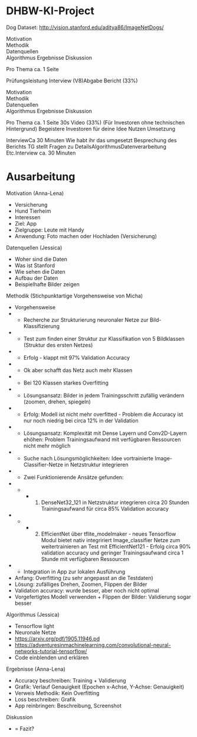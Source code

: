 # DHBW-KI-Project

Dog Dataset: http://vision.stanford.edu/aditya86/ImageNetDogs/


 Motivation  
 Methodik  
 Datenquellen  
 Algorithmus 
 Ergebnisse 
 Diskussion  
 
 Pro Thema ca. 1 Seite 


Prüfungsleistung Interview (V8)Abgabe Bericht (33%)  

Motivation  
Methodik  
Datenquellen  
Algorithmus 
Ergebnisse 
Diskussion  

Pro Thema ca. 1 Seite 30s Video (33%) (Für Investoren ohne technischen Hintergrund) Begeistere Investoren für deine Idee Nutzen  Umsetzung


InterviewCa 30 Minuten  Wie habt ihr das umgesetzt  Besprechung des Berichts  TG stellt Fragen zu DetailsAlgorithmusDatenverarbeitung Etc.Interview ca. 30 Minuten


# Ausarbeitung
Motivation (Anna-Lena)
*	Versicherung
*	Hund Tierheim
*	Interessen
*	Ziel: App 
* Zielgruppe: Leute mit Handy
* Anwendung: Foto machen oder Hochladen (Versicherung)

Datenquellen (Jessica)
*	Woher sind die Daten
*	Was ist Stanford
*	Wie sehen die Daten
*	Aufbau der Daten
*	Beispielhafte Bilder zeigen

Methodik (Stichpunktartige Vorgehensweise von Micha)
*	Vorgehensweise
*	* Recherche zur Strukturierung neuronaler Netze zur Bild-Klassifizierung
*	* Test zum finden einer Struktur zur Klassifikation von 5 Bildklassen (Struktur des ersten Netzes)
*	* Erfolg - klappt mit 97% Validation Accuracy
*	* Ok aber schafft das Netz auch mehr Klassen
*	* Bei 120 Klassen starkes Overfitting
*	* Lösungsansatz: Bilder in jedem Trainingsschritt zufällig verändern (zoomen, drehen, spiegeln)
*	* Erfolg: Modell ist nicht mehr overfitted - Problem die Accuracy ist nur noch niedrig bei circa 12% in der Validation
*	* Lösungsansatz: Komplexität mit Dense Layern und Conv2D-Layern ehöhen: Problem Trainingsaufwand mit verfügbaren Ressourcen nicht mehr möglich
*	* Suche nach Lösungsmöglichkeiten: Idee vortrainierte Image-Classifier-Netze in Netzstruktur integrieren
*	* Zwei Funktionierende Ansätze gefunden: 
*	* * 1. DenseNet32_121 in Netzstruktur integrieren circa 20 Stunden Trainingsaufwand für circa 85% Validation accuracy
*	* * 2. EfficientNet über tflite_modelmaker - neues Tensorflow Modul bietet nativ integririert Image_classifier Netze zum weitertrainieren an Test mit EfficientNet121 - Erfolg circa 90% validation accuracy und geringer Trainingsaufwand circa 1 Stunde mit verfügbaren Ressourcen
*	* Integration in App zur lokalen Ausführung
*	Anfang: Overfitting (zu sehr angepasst an die Testdaten)
*	Lösung: zufälliges Drehen, Zoomen, Flippen der Bilder
*	Validation accuracy: wurde besser, aber noch nicht optimal
*	Vorgefertigtes Modell verwenden + Flippen der Bilder: Validierung sogar besser

Algorithmus (Jessica) 
*	Tensorflow light
*	Neuronale Netze
*	https://arxiv.org/pdf/1905.11946.pd 
*	https://adventuresinmachinelearning.com/convolutional-neural-networks-tutorial-tensorflow/ 
*	Code einblenden und erklären

Ergebnisse (Anna-Lena)
*	Accuracy beschreiben: Training + Validierung
*	Grafik: Verlauf Genauigkeit (Epochen x-Achse, Y-Achse: Genauigkeit)
*	Verweis Methodik: Kein Overfitting
* Loss beschreiben: Grafik
* App reinbringen: Beschreibung, Screenshot

Diskussion
*	= Fazit?



